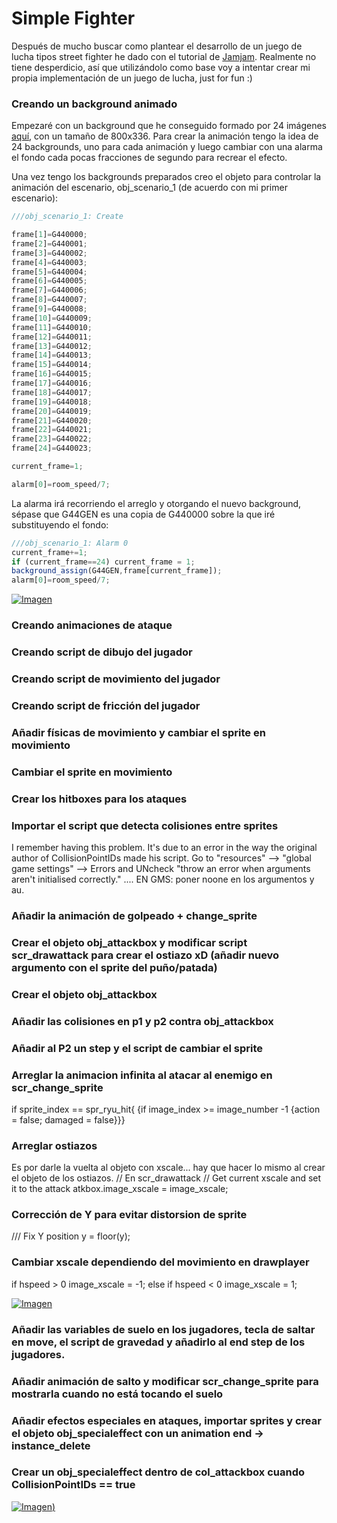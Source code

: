 # Simple Fighter

Después de mucho buscar como plantear el desarrollo de un juego de lucha tipos street fighter he dado con el tutorial de [Jamjam](http://jamjamtutorials.blogspot.ca/2012/08/making-your-first-2d-fighter.html). Realmente no tiene desperdicio, así que utilizándolo como base voy a intentar crear mi propia implementación de un juego de lucha, just for fun :)

### Creando un background animado

Empezaré con un background que he conseguido formado por 24 imágenes [aquí](http://twistedsifter.com/2013/05/animated-gifs-of-fighting-game-backgrounds/), con un tamaño de 800x336. Para crear la animación tengo la idea de 24 backgrounds, uno para cada animación y luego cambiar con una alarma el fondo cada pocas fracciones de segundo para recrear el efecto. 

Una vez tengo los backgrounds preparados creo el objeto para controlar la animación del escenario, obj_scenario_1 (de acuerdo con mi primer escenario):

```javascript
///obj_scenario_1: Create

frame[1]=G440000;
frame[2]=G440001;
frame[3]=G440002;
frame[4]=G440003;
frame[5]=G440004;
frame[6]=G440005;
frame[7]=G440006;
frame[8]=G440007;
frame[9]=G440008;
frame[10]=G440009;
frame[11]=G440010;
frame[12]=G440011;
frame[13]=G440012;
frame[14]=G440013;
frame[15]=G440014;
frame[16]=G440015;
frame[17]=G440016;
frame[18]=G440017;
frame[19]=G440018;
frame[20]=G440019;
frame[21]=G440020;
frame[22]=G440021;
frame[23]=G440022;
frame[24]=G440023;

current_frame=1;

alarm[0]=room_speed/7;
```

La alarma irá recorriendo el arreglo y otorgando el nuevo background, sépase que G44GEN es una copia de G440000 sobre la que iré substituyendo el fondo:

```javascript
///obj_scenario_1: Alarm 0
current_frame+=1;
if (current_frame==24) current_frame = 1;
background_assign(G44GEN,frame[current_frame]);
alarm[0]=room_speed/7;
```

[![Imagen](https://github.com/hcosta/referencia-gml/raw/master/aprendizaje/avanzados/25_simple_fighter.gmx/docs/img1.png)](https://github.com/hcosta/referencia-gml/raw/master/aprendizaje/avanzados/25_simple_fighter.gmx/docs/img1.png)

### Creando animaciones de ataque

### Creando script de dibujo del jugador

### Creando script de movimiento del jugador

### Creando script de fricción del jugador

### Añadir físicas de movimiento y cambiar el sprite en movimiento

### Cambiar el sprite en movimiento

### Crear los hitboxes para los ataques

### Importar el script que detecta colisiones entre sprites
I remember having this problem. It's due to an error in the way the original author of CollisionPointIDs made his script. Go to "resources" --> "global game settings" --> Errors and UNcheck "throw an error when arguments aren't initialised correctly." .... EN GMS: poner noone en los argumentos y au.

### Añadir la animación de golpeado + change_sprite

### Crear el objeto obj_attackbox y modificar script scr_drawattack para crear el ostiazo xD (añadir nuevo argumento con el sprite del puño/patada)

### Crear el objeto obj_attackbox

### Añadir las colisiones en p1 y p2 contra obj_attackbox

### Añadir al P2 un step y el script de cambiar el sprite

### Arreglar la animacion infinita al atacar al enemigo en scr_change_sprite
if sprite_index == spr_ryu_hit{
     {if image_index >= image_number -1
            {action = false; damaged = false}}}

### Arreglar ostiazos
Es por darle la vuelta al objeto con xscale... hay que hacer lo mismo al crear el objeto de los ostiazos.
// En scr_drawattack
// Get current xscale and set it to the attack 
atkbox.image_xscale = image_xscale;

### Corrección de Y para evitar distorsion de sprite
/// Fix Y position
y = floor(y);

### Cambiar xscale dependiendo del movimiento en drawplayer
if hspeed > 0 image_xscale = -1;
else if hspeed < 0  image_xscale = 1;

[![Imagen](https://github.com/hcosta/referencia-gml/raw/master/aprendizaje/avanzados/25_simple_fighter.gmx/docs/img10.png)](https://github.com/hcosta/referencia-gml/raw/master/aprendizaje/avanzados/25_simple_fighter.gmx/docs/img10.png)

### Añadir las variables de suelo en los jugadores, tecla de saltar en move, el script de gravedad y añadirlo al end step de los jugadores.

### Añadir animación de salto y modificar scr_change_sprite para mostrarla cuando no está tocando el suelo

### Añadir efectos especiales en ataques, importar sprites y crear el objeto obj_specialeffect con un animation end -> instance_delete

### Crear un obj_specialeffect dentro de col_attackbox cuando CollisionPointIDs == true

[![Imagen](https://github.com/hcosta/referencia-gml/raw/master/aprendizaje/avanzados/25_simple_fighter.gmx/docs/anim1.gif))](https://github.com/hcosta/referencia-gml/raw/master/aprendizaje/avanzados/25_simple_fighter.gmx/docs/anim1.gif)
